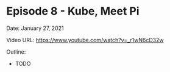 # Episode 8 - Kube, Meet Pi

Date: January 27, 2021

Video URL: https://www.youtube.com/watch?v=_r1wN6cD32w

Outline:

  - TODO
